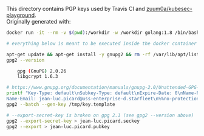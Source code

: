 This directory contains PGP keys used by Travis CI and [zuum0a/kubesec-playground](https://hub.docker.com/r/zuum0a/kubesec-playground/).  
Originally generated with:

```sh
docker run -it --rm -v $(pwd):/workdir -w /workdir golang:1.8 /bin/bash

# everything below is meant to be executed inside the docker container

apt-get update && apt-get install -y gnupg2 && rm -rf /var/lib/apt/lists/*
gpg2 --version

    gpg (GnuPG) 2.0.26
    libgcrypt 1.6.3

# https://www.gnupg.org/documentation/manuals/gnupg-2.0/Unattended-GPG-key-generation.html
printf "Key-Type: default\nSubkey-Type: default\nExpire-Date: 0\nName-Real: Jean-Luc Picard
Name-Email: jean-luc.picard@uss-enterprise-d.starfleet\n%%no-protection\n" > /tmp/key.template
gpg2 --batch --gen-key /tmp/key.template

# --export-secret-key is broken on gpg 2.1 (see gpg2 --version above) 
gpg2 --export-secret-key > jean-luc.picard.seckey
gpg2 --export > jean-luc.picard.pubkey    
```
